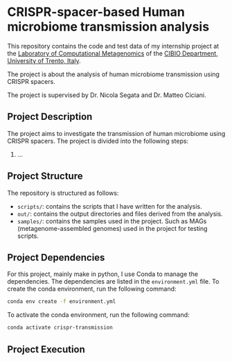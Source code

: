 # CRISPR-spacer-based Human microbiome transmission analysis
This repository contains the code and test data of my internship project at the [Laboratory of Computational Metagenomics](http://segatalab.cibio.unitn.it/) of the [CIBIO Department, University of Trento, Italy](https://www.cibio.unitn.it/).

The project is about the analysis of human microbiome transmission using CRISPR spacers.

The project is supervised by Dr. Nicola Segata and Dr. Matteo Ciciani.
## Project Description
The project aims to investigate the transmission of human microbiome using CRISPR spacers. The project is divided into the following steps:
1. ...
## Project Structure
The repository is structured as follows:
- `scripts/`: contains the scripts that I have written for the analysis.
- `out/`: contains the output directories and files derived from the analysis.
- `samples/`: contains the samples used in the project. Such as MAGs (metagenome-assembled genomes) used in the project for testing scripts.
## Project Dependencies
For this project, mainly make in python, I use Conda to manage the dependencies. The dependencies are listed in the `environment.yml` file. To create the conda environment, run the following command:
```bash
conda env create -f environment.yml
```
To activate the conda environment, run the following command:
```bash
conda activate crispr-transmission
```
## Project Execution

